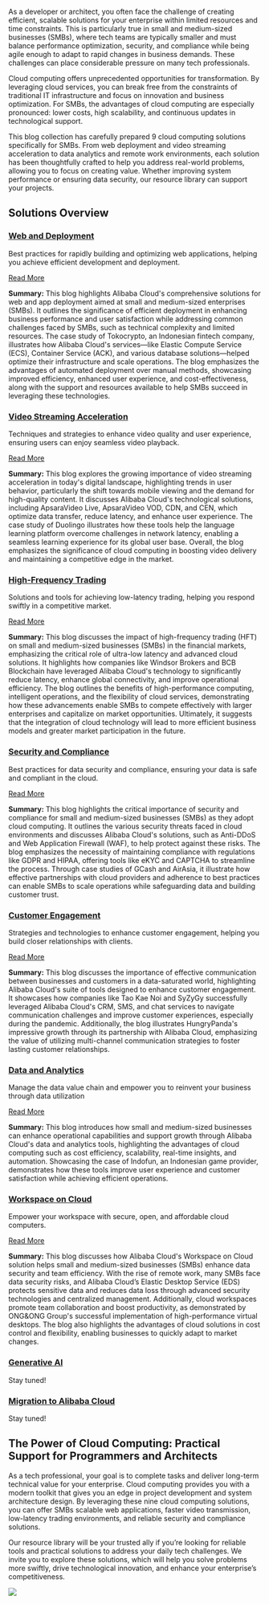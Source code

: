 As a developer or architect, you often face the challenge of creating efficient, scalable solutions for your enterprise within limited resources and time constraints. This is particularly true in small and medium-sized businesses (SMBs), where tech teams are typically smaller and must balance performance optimization, security, and compliance while being agile enough to adapt to rapid changes in business demands. These challenges can place considerable pressure on many tech professionals.

Cloud computing offers unprecedented opportunities for transformation. By leveraging cloud services, you can break free from the constraints of traditional IT infrastructure and focus on innovation and business optimization. For SMBs, the advantages of cloud computing are especially pronounced: lower costs, high scalability, and continuous updates in technological support.

This blog collection has carefully prepared 9 cloud computing solutions specifically for SMBs. From web deployment and video streaming acceleration to data analytics and remote work environments, each solution has been thoughtfully crafted to help you address real-world problems, allowing you to focus on creating value. Whether improving system performance or ensuring data security, our resource library can support your projects.

## Solutions Overview

### [Web and Deployment](https://www.alibabacloud.com/campaign/websites-and-apps?utm_content=g_1000398225)
Best practices for rapidly building and optimizing web applications, helping you achieve efficient development and deployment.

[Read More](https://medium.com/@lararoself/optimizing-web-and-app-deployment-for-smbs-alibabacloud-solution-explained-1bf638fc9082?utm_content=g_1000398232)

**Summary:** This blog highlights Alibaba Cloud's comprehensive solutions for web and app deployment aimed at small and medium-sized enterprises (SMBs). It outlines the significance of efficient deployment in enhancing business performance and user satisfaction while addressing common challenges faced by SMBs, such as technical complexity and limited resources. The case study of Tokocrypto, an Indonesian fintech company, illustrates how Alibaba Cloud's services—like Elastic Compute Service (ECS), Container Service (ACK), and various database solutions—helped optimize their infrastructure and scale operations. The blog emphasizes the advantages of automated deployment over manual methods, showcasing improved efficiency, enhanced user experience, and cost-effectiveness, along with the support and resources available to help SMBs succeed in leveraging these technologies.

### [Video Streaming Acceleration](https://www.alibabacloud.com/campaign/video-streaming?utm_content=g_1000398226)
Techniques and strategies to enhance video quality and user experience, ensuring users can enjoy seamless video playback.

[Read More](https://medium.com/@lararoself/video-streaming-acceleration-the-key-tech-for-enhancing-user-experience-fcc906be505c?utm_content=g_1000398233)

**Summary:** This blog explores the growing importance of video streaming acceleration in today's digital landscape, highlighting trends in user behavior, particularly the shift towards mobile viewing and the demand for high-quality content. It discusses Alibaba Cloud's technological solutions, including ApsaraVideo Live, ApsaraVideo VOD, CDN, and CEN, which optimize data transfer, reduce latency, and enhance user experience. The case study of Duolingo illustrates how these tools help the language learning platform overcome challenges in network latency, enabling a seamless learning experience for its global user base. Overall, the blog emphasizes the significance of cloud computing in boosting video delivery and maintaining a competitive edge in the market.

### [High-Frequency Trading](https://www.alibabacloud.com/campaign/quantitative-trading?utm_content=g_1000398227)
Solutions and tools for achieving low-latency trading, helping you respond swiftly in a competitive market.

[Read More](https://medium.com/@lararoself/driving-smb-competitiveness-with-high-frequency-trading-and-ai-165c1264342d?)

**Summary:** This blog discusses the impact of high-frequency trading (HFT) on small and medium-sized businesses (SMBs) in the financial markets, emphasizing the critical role of ultra-low latency and advanced cloud solutions. It highlights how companies like Windsor Brokers and BCB Blockchain have leveraged Alibaba Cloud's technology to significantly reduce latency, enhance global connectivity, and improve operational efficiency. The blog outlines the benefits of high-performance computing, intelligent operations, and the flexibility of cloud services, demonstrating how these advancements enable SMBs to compete effectively with larger enterprises and capitalize on market opportunities. Ultimately, it suggests that the integration of cloud technology will lead to more efficient business models and greater market participation in the future.

### [Security and Compliance](https://medium.com/@lararoself/how-to-safeguard-your-cloud-best-practices-for-security-and-compliance-53deb7b39e72?utm_content=g_1000398294)
Best practices for data security and compliance, ensuring your data is safe and compliant in the cloud.

[Read More](https://medium.com/@lararoself/how-to-safeguard-your-cloud-best-practices-for-security-and-compliance-53deb7b39e72?utm_content=g_1000398287)

**Summary:** This blog highlights the critical importance of security and compliance for small and medium-sized businesses (SMBs) as they adopt cloud computing. It outlines the various security threats faced in cloud environments and discusses Alibaba Cloud's solutions, such as Anti-DDoS and Web Application Firewall (WAF), to help protect against these risks. The blog emphasizes the necessity of maintaining compliance with regulations like GDPR and HIPAA, offering tools like eKYC and CAPTCHA to streamline the process. Through case studies of GCash and AirAsia, it illustrate how effective partnerships with cloud providers and adherence to best practices can enable SMBs to scale operations while safeguarding data and building customer trust.

### [Customer Engagement](https://www.alibabacloud.com/campaign/customer-engagement?utm_content=g_1000398229)
Strategies and technologies to enhance customer engagement, helping you build closer relationships with clients.

[Read More](https://medium.com/@lararoself/enhancing-customer-engagement-connecting-with-end-users-through-alibaba-cloud-tools-6a813d84c089?utm_content=g_1000398236)

**Summary:** This blog discusses the importance of effective communication between businesses and customers in a data-saturated world, highlighting Alibaba Cloud's suite of tools designed to enhance customer engagement. It showcases how companies like Tao Kae Noi and SyZyGy successfully leveraged Alibaba Cloud's CRM, SMS, and chat services to navigate communication challenges and improve customer experiences, especially during the pandemic. Additionally, the blog illustrates HungryPanda's impressive growth through its partnership with Alibaba Cloud, emphasizing the value of utilizing multi-channel communication strategies to foster lasting customer relationships.

### [Data and Analytics](https://www.alibabacloud.com/campaign/data-analytics?utm_content=g_1000398296)
Manage the data value chain and empower you to reinvent your business through data utilization

[Read More](https://medium.com/@lararoself/empowering-smbs-the-impact-of-data-and-analytics-tools-in-cloud-computing-8e60f0462711?utm_content=g_1000398295)

**Summary:** This blog introduces how small and medium-sized businesses can enhance operational capabilities and support growth through Alibaba Cloud's data and analytics tools, highlighting the advantages of cloud computing such as cost efficiency, scalability, real-time insights, and automation. Showcasing the case of Indofun, an Indonesian game provider, demonstrates how these tools improve user experience and customer satisfaction while achieving efficient operations.

### [Workspace on Cloud](https://www.alibabacloud.com/campaign/workspace-on-cloud?utm_content=g_1000398570)
Empower your workspace with secure, open, and affordable cloud computers.

[Read More](https://medium.com/@lararoself/what-you-need-to-know-about-empowering-your-smb-with-cloud-workspaces-1a9bf8239de1?utm_content=g_1000398576)

**Summary:** This blog discusses how Alibaba Cloud's Workspace on Cloud solution helps small and medium-sized businesses (SMBs) enhance data security and team efficiency. With the rise of remote work, many SMBs face data security risks, and Alibaba Cloud’s Elastic Desktop Service (EDS) protects sensitive data and reduces data loss through advanced security technologies and centralized management. Additionally, cloud workspaces promote team collaboration and boost productivity, as demonstrated by ONG&ONG Group's successful implementation of high-performance virtual desktops. The blog also highlights the advantages of cloud solutions in cost control and flexibility, enabling businesses to quickly adapt to market changes.

### [Generative AI](https://www.alibabacloud.com/solutions/generative-ai?utm_content=g_1000398230)
Stay tuned!
### [Migration to Alibaba Cloud](https://www.alibabacloud.com/solutions/cloud-migration?utm_content=g_1000398231)
Stay tuned!

## The Power of Cloud Computing: Practical Support for Programmers and Architects
As a tech professional, your goal is to complete tasks and deliver long-term technical value for your enterprise. Cloud computing provides you with a modern toolkit that gives you an edge in project development and system architecture design. By leveraging these nine cloud computing solutions, you can offer SMBs scalable web applications, faster video transmission, low-latency trading environments, and reliable security and compliance solutions.

Our resource library will be your trusted ally if you’re looking for reliable tools and practical solutions to address your daily tech challenges. We invite you to explore these solutions, which will help you solve problems more swiftly, drive technological innovation, and enhance your enterprise’s competitiveness.

<a href ="https://discord.gg/KPmq628K63?utm_content=g_1000398573"><img src="https://dev-to-uploads.s3.amazonaws.com/uploads/articles/lrvg8ctk39c4j2umywln.png"></a>
